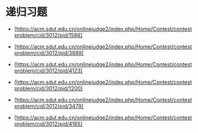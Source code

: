# 递归习题

* [https://acm.sdut.edu.cn/onlinejudge2/index.php/Home/Contest/contestproblem/cid/3012/pid/1586]

* [https://acm.sdut.edu.cn/onlinejudge2/index.php/Home/Contest/contestproblem/cid/3012/pid/3889]
* [https://acm.sdut.edu.cn/onlinejudge2/index.php/Home/Contest/contestproblem/cid/3012/pid/4123]
* [https://acm.sdut.edu.cn/onlinejudge2/index.php/Home/Contest/contestproblem/cid/3012/pid/1200]
* [https://acm.sdut.edu.cn/onlinejudge2/index.php/Home/Contest/contestproblem/cid/3012/pid/3479]
* [https://acm.sdut.edu.cn/onlinejudge2/index.php/Home/Contest/contestproblem/cid/3012/pid/4165]